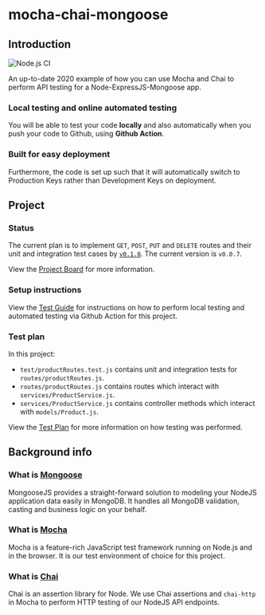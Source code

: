# mocha-chai-mongoose

## Introduction

![Node.js CI](https://github.com/DigiPie/mocha-chai-mongoose/workflows/Node.js%20CI/badge.svg)

An up-to-date 2020 example of how you can use Mocha and Chai to perform API testing for a Node-ExpressJS-Mongoose app. 

### Local testing and online automated testing

You will be able to test your code **locally** and also automatically when you push your code to Github, using **Github Action**. 

### Built for easy deployment

Furthermore, the code is set up such that it will automatically switch to Production Keys rather than Development Keys on deployment.

## Project

### Status

The current plan is to implement `GET`, `POST`, `PUT` and `DELETE` routes and their unit and integration test cases by [`v0.1.0`](https://github.com/DigiPie/mocha-chai-mongoose/milestone/1). The current version is `v0.0.7`.

View the [Project Board](https://github.com/DigiPie/mocha-chai-mongoose/projects/1) for more information.

### Setup instructions

View the [Test Guide](TEST_GUIDE.md) for instructions on how to perform local testing and automated testing via Github Action for this project.

### Test plan

In this project:

- `test/productRoutes.test.js` contains unit and integration tests for `routes/productRoutes.js`.
- `routes/productRoutes.js` contains routes which interact with `services/ProductService.js`.
- `services/ProductService.js` contains controller methods which interact with `models/Product.js`.

View the [Test Plan](TEST_PLAN.md) for more information on how testing was performed.

## Background info

### What is [Mongoose](https://mongoosejs.com/)

MongooseJS provides a straight-forward solution to modeling your NodeJS application data easily in MongoDB. It handles all MongoDB validation, casting and business logic on your behalf.

### What is [Mocha](https://mochajs.org/)

Mocha is a feature-rich JavaScript test framework running on Node.js and in the browser. It is our test environment of choice for this project.

### What is [Chai](https://www.chaijs.com/)

Chai is an assertion library for Node. We use Chai assertions and `chai-http` in Mocha to perform HTTP testing of our NodeJS API endpoints.
